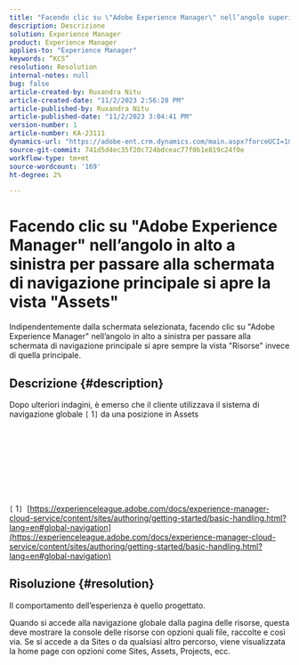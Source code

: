 ```yaml
---
title: "Facendo clic su \"Adobe Experience Manager\" nell’angolo superiore sinistro per passare alla schermata di navigazione principale, si apre la visualizzazione \"Risorse\""
description: Descrizione
solution: Experience Manager
product: Experience Manager
applies-to: "Experience Manager"
keywords: “KCS”
resolution: Resolution
internal-notes: null
bug: false
article-created-by: Ruxandra Nitu
article-created-date: "11/2/2023 2:56:28 PM"
article-published-by: Ruxandra Nitu
article-published-date: "11/2/2023 3:04:41 PM"
version-number: 1
article-number: KA-23111
dynamics-url: "https://adobe-ent.crm.dynamics.com/main.aspx?forceUCI=1&pagetype=entityrecord&etn=knowledgearticle&id=8923effd-8f79-ee11-8179-6045bd006149"
source-git-commit: 741d5d4ec35f20c724bdceac77f0b1e819c24f0e
workflow-type: tm+mt
source-wordcount: '169'
ht-degree: 2%

---
```


# Facendo clic su &quot;Adobe Experience Manager&quot; nell’angolo in alto a sinistra per passare alla schermata di navigazione principale si apre la vista &quot;Assets&quot;


Indipendentemente dalla schermata selezionata, facendo clic su &quot;Adobe Experience Manager&quot; nell’angolo in alto a sinistra per passare alla schermata di navigazione principale si apre sempre la vista &quot;Risorse&quot; invece di quella principale.

## Descrizione {#description}

Dopo ulteriori indagini, è emerso che il cliente utilizzava il sistema di navigazione globale `[` 1`]`  da una posizione in Assets<br><br> <br><br> <br><br> <br><br> <br><br>`[` 1`]`  [https://experienceleague.adobe.com/docs/experience-manager-cloud-service/content/sites/authoring/getting-started/basic-handling.html?lang=en#global-navigation](https://experienceleague.adobe.com/docs/experience-manager-cloud-service/content/sites/authoring/getting-started/basic-handling.html?lang=en#global-navigation)

## Risoluzione {#resolution}


Il comportamento dell’esperienza è quello progettato.

Quando si accede alla navigazione globale dalla pagina delle risorse, questa deve mostrare la console delle risorse con opzioni quali file, raccolte e così via.
Se si accede a da Sites o da qualsiasi altro percorso, viene visualizzata la home page con opzioni come Sites, Assets, Projects, ecc.
